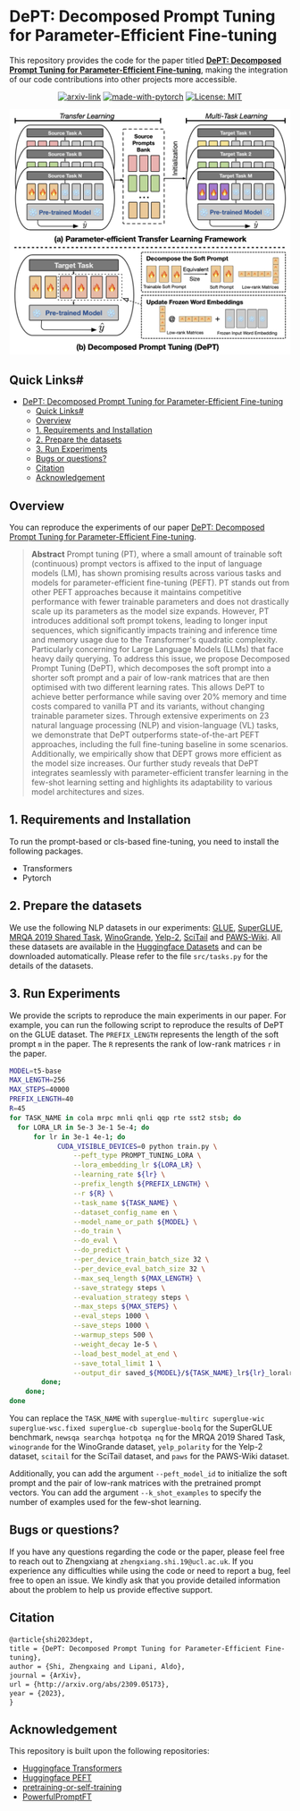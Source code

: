 # DePT: Decomposed Prompt Tuning for Parameter-Efficient Fine-tuning
This repository provides the code for the paper titled **[DePT: Decomposed Prompt Tuning for Parameter-Efficient Fine-tuning](https://arxiv.org/abs/2309.05173)**, making the integration of our code contributions into other projects more accessible.

<div align="center">

  [![arxiv-link](https://img.shields.io/badge/Paper-PDF-red?style=flat&logo=arXiv&logoColor=red)](https://arxiv.org/abs/2309.05173)
  [![made-with-pytorch](https://img.shields.io/badge/Made%20with-PyTorch-brightgreen)](https://pytorch.org/)
  [![License: MIT](https://img.shields.io/badge/License-MIT-yellow.svg)](https://opensource.org/licenses/MIT)
</div>

<p align="center">
  <img src="asset/ours.png" width="550"></a>
  <br />
</p>

## Quick Links#
- [DePT: Decomposed Prompt Tuning for Parameter-Efficient Fine-tuning](#dept-decomposed-prompt-tuning-for-parameter-efficient-fine-tuning)
  - [Quick Links#](#quick-links)
  - [Overview](#overview)
  - [1. Requirements and Installation](#1-requirements-and-installation)
  - [2. Prepare the datasets](#2-prepare-the-datasets)
  - [3. Run Experiments](#3-run-experiments)
  - [Bugs or questions?](#bugs-or-questions)
  - [Citation](#citation)
  - [Acknowledgement](#acknowledgement)


## Overview
You can reproduce the experiments of our paper [DePT: Decomposed Prompt Tuning for Parameter-Efficient Fine-tuning]().

> **Abstract**
> Prompt tuning (PT), where a small amount of trainable soft (continuous) prompt vectors is affixed to the input of language models (LM), has shown promising results across various tasks and models for parameter-efficient fine-tuning (PEFT). PT stands out from other PEFT approaches because it maintains competitive performance with fewer trainable parameters and does not drastically scale up its parameters as the model size expands. However, PT introduces additional soft prompt tokens, leading to longer input sequences, which significantly impacts training and inference time and memory usage due to the Transformer's quadratic complexity. Particularly concerning for Large Language Models (LLMs) that face heavy daily querying. To address this issue, we propose Decomposed Prompt Tuning (DePT), which decomposes the soft prompt into a shorter soft prompt and a pair of low-rank matrices that are then optimised with two different learning rates. This allows DePT to achieve better performance while saving over 20% memory and time costs compared to vanilla PT and its variants, without changing trainable parameter sizes. Through extensive experiments on 23 natural language processing (NLP) and vision-language (VL) tasks, we demonstrate that DePT outperforms state-of-the-art PEFT approaches, including the full fine-tuning baseline in some scenarios. Additionally, we empirically show that DEPT grows more efficient as the model size increases. Our further study reveals that DePT integrates seamlessly with parameter-efficient transfer learning in the few-shot learning setting and highlights its adaptability to various model architectures and sizes.

## 1. Requirements and Installation
To run the prompt-based or cls-based fine-tuning, you need to install the following packages.
- Transformers
- Pytorch

## 2. Prepare the datasets
We use the following NLP datasets in our experiments: [GLUE](https://huggingface.co/datasets/glue), [SuperGLUE](https://huggingface.co/datasets/super_glue), [MRQA 2019 Shared Task](https://huggingface.co/lucadiliello), [WinoGrande](https://huggingface.co/datasets/winogrande), [Yelp-2](https://huggingface.co/datasets/yelp_polarity), [SciTail](https://huggingface.co/datasets/scitail/viewer/snli_format/train) and [PAWS-Wiki](https://huggingface.co/datasets/paws). All these datasets are available in the [Huggingface Datasets](https://huggingface.co/datasets) and can be downloaded automatically. Please refer to the file `src/tasks.py` for the details of the datasets. 

## 3. Run Experiments
We provide the scripts to reproduce the main experiments in our paper.
For example, you can run the following script to reproduce the results of DePT on the GLUE dataset. The `PREFIX_LENGTH` represents the length of the soft prompt `m` in the paper. The `R` represents the rank of low-rank matrices `r` in the paper.
```sh
MODEL=t5-base
MAX_LENGTH=256
MAX_STEPS=40000
PREFIX_LENGTH=40 
R=45
for TASK_NAME in cola mrpc mnli qnli qqp rte sst2 stsb; do
  for LORA_LR in 5e-3 3e-1 5e-4; do
      for lr in 3e-1 4e-1; do
            CUDA_VISIBLE_DEVICES=0 python train.py \
                --peft_type PROMPT_TUNING_LORA \
                --lora_embedding_lr ${LORA_LR} \
                --learning_rate ${lr} \
                --prefix_length ${PREFIX_LENGTH} \
                --r ${R} \
                --task_name ${TASK_NAME} \
                --dataset_config_name en \
                --model_name_or_path ${MODEL} \
                --do_train \
                --do_eval \
                --do_predict \
                --per_device_train_batch_size 32 \
                --per_device_eval_batch_size 32 \
                --max_seq_length ${MAX_LENGTH} \
                --save_strategy steps \
                --evaluation_strategy steps \
                --max_steps ${MAX_STEPS} \
                --eval_steps 1000 \
                --save_steps 1000 \
                --warmup_steps 500 \
                --weight_decay 1e-5 \
                --load_best_model_at_end \
                --save_total_limit 1 \
                --output_dir saved_${MODEL}/${TASK_NAME}_lr${lr}_loralr${LORA_LR}_pl${PREFIX_LENGTH}_r${R}_st${MAX_STEPS};
        done;
    done;
done
```
You can replace the `TASK_NAME` with `superglue-multirc superglue-wic superglue-wsc.fixed superglue-cb superglue-boolq` for the SuperGLUE benchmark, `newsqa searchqa hotpotqa nq` for the MRQA 2019 Shared Task, `winogrande` for the WinoGrande dataset, `yelp_polarity` for the Yelp-2 dataset, `scitail` for the SciTail dataset, and `paws` for the PAWS-Wiki dataset. 

Additionally, you can add the argument `--peft_model_id` to initialize the soft prompt and the pair of low-rank matrices with the pretrained prompt vectors. You can add the argument `--k_shot_examples` to specify the number of examples used for the few-shot learning.

## Bugs or questions?
If you have any questions regarding the code or the paper, please feel free to reach out to Zhengxiang at `zhengxiang.shi.19@ucl.ac.uk`.  If you experience any difficulties while using the code or need to report a bug, feel free to open an issue. We kindly ask that you provide detailed information about the problem to help us provide effective support.

## Citation
```
@article{shi2023dept,
title = {DePT: Decomposed Prompt Tuning for Parameter-Efficient Fine-tuning},
author = {Shi, Zhengxaing and Lipani, Aldo},
journal = {ArXiv},
url = {http://arxiv.org/abs/2309.05173},
year = {2023},
}
```

## Acknowledgement
This repository is built upon the following repositories:
- [Huggingface Transformers](https://github.com/huggingface/transformers)
- [Huggingface PEFT](https://github.com/huggingface/peft)
- [pretraining-or-self-training](https://github.com/amzn/pretraining-or-self-training)
- [PowerfulPromptFT](https://github.com/ZhengxiangShi/PowerfulPromptFT)

